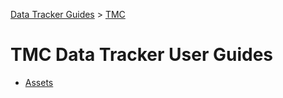 [Data Tracker Guides](./) > [TMC](/tmc#tmc-data-tracker-user-guides)

#  TMC Data Tracker User Guides

- [Assets](assets.md#managing-assets)

